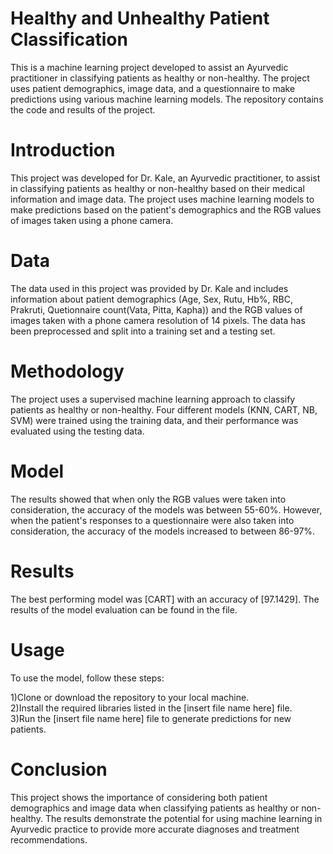 # Healthy and Unhealthy Patient Classification
This is a machine learning project developed to assist an Ayurvedic practitioner in classifying patients as healthy or non-healthy. The project uses patient demographics, image data, and a questionnaire to make predictions using various machine learning models. The repository contains the code and results of the project.


# Introduction
This project was developed for Dr. Kale, an Ayurvedic practitioner, to assist in classifying patients as healthy or non-healthy based on their medical information and image data. The project uses machine learning models to make predictions based on the patient's demographics and the RGB values of images taken using a phone camera.

# Data
The data used in this project was provided by Dr. Kale and includes information about patient demographics (Age, Sex, Rutu, Hb%, RBC, Prakruti, Quetionnaire count(Vata, Pitta, Kapha)) and the RGB values of images taken with a phone camera resolution of 14 pixels. The data has been preprocessed and split into a training set and a testing set.

# Methodology
The project uses a supervised machine learning approach to classify patients as healthy or non-healthy. 
Four different models (KNN, CART, NB, SVM) were trained using the training data, and their performance was evaluated using the testing data.

# Model
The results showed that when only the RGB values were taken into consideration, the accuracy of the models was between 55-60%. However, when the patient's responses to a questionnaire were also taken into consideration, the accuracy of the models increased to between 86-97%.

# Results
The best performing model was [CART] with an accuracy of [97.1429]. The results of the model evaluation can be found in the file.

# Usage
To use the model, follow these steps:

1)Clone or download the repository to your local machine.<br>
2)Install the required libraries listed in the [insert file name here] file.<br>
3)Run the [insert file name here] file to generate predictions for new patients.


# Conclusion
This project shows the importance of considering both patient demographics and image data when classifying patients as healthy or non-healthy. The results demonstrate the potential for using machine learning in Ayurvedic practice to provide more accurate diagnoses and treatment recommendations.
